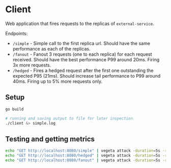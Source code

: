 # Client
Web application that fires requests to the replicas of `external-service`.

Endpoints:
 - `/simple` - Simple call to the first replica url. Should have the same performance as each of the replicas.
 - `/fanout` - Fanout 3 requests (one to each replica) for each request received. Should have the best performance P99 around 20ms. Firing 3x more requests.
 - `/hedged` - Fires a hedged request after the first one outstanding the expected P95 (21ms). Should increase tail performance to P99 around 40ms. Firing up to 5% more requests only.

## Setup

```bash
go build

# running and saving output to file for later inspection
./client &> simple.log
```

## Testing and getting metrics
```bash
echo "GET http://localhost:8080/simple" | vegeta attack -duration=5s -rate 100/1s -workers 10 -connections 10 --insecure | tee results.bin | vegeta report
echo "GET http://localhost:8080/hedged" | vegeta attack -duration=5s -rate 100/1s -workers 10 -connections 10 --insecure | tee results.bin | vegeta report
echo "GET http://localhost:8080/fanout" | vegeta attack -duration=5s -rate 100/1s -workers 10 -connections 10 --insecure | tee results.bin | vegeta report
```